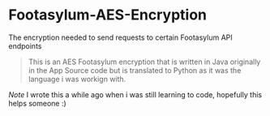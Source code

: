 # Footasylum-AES-Encryption
The encryption needed to send requests to certain Footasylum API endpoints

> This is an AES Footasylum encryption that is written in Java originally in the App Source code but is translated to Python as it was the language i was workign with.

*Note* I wrote this a while ago when i was still learning to code, hopefully this helps someone :)
